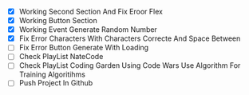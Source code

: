 - [x] Working Second Section And Fix Eroor Flex
- [x] Working Button Section
- [x] Working Event Generate Random Number
- [x] Fix Error Characters With Characters Correcte And Space Between
- [ ] Fix Error Button Generate With Loading
- [ ] Check PlayList NateCode
- [ ] Check PlayList Coding Garden Using Code Wars Use Algorithm For Training Algoritihms
- [ ] Push Project In Github
